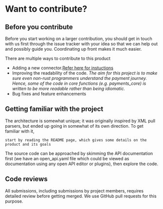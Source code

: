 # Want to contribute?

## Before you contribute

Before you start working on a larger contribution, you should get in touch with us first through the issue tracker with your idea so that we can help out and possibly guide you. Coordinating up front makes it much easier.

There are multiple ways to contribute to this product
* Adding a new connector.[Refer here for instuctions](/add_connector.md)
* Improving the readability of the code. *The aim for this project is to make sure even non-rust programmers understand the payment journey. Hence, some of the code in core functions (e.g. payments_core) is written to be more readable rather than being idiomatic.*
* Bug fixes and feature enhancements

## Getting familiar with the project

The architecture is somewhat unique; it was originally inspired by XML pull parsers, but ended up going in somewhat of its own direction. To get familiar with it,

    start by reading the README page, which gives some details on the product and its goals

The source code can be approached by skimming the API documentation first (we have an open_api.yaml file which could be viewed as documentation using any open API editor or plugins), then explore the code.

## Code reviews

All submissions, including submissions by project members, requires detailed review before getting merged. We use GitHub pull requests for this purpose.